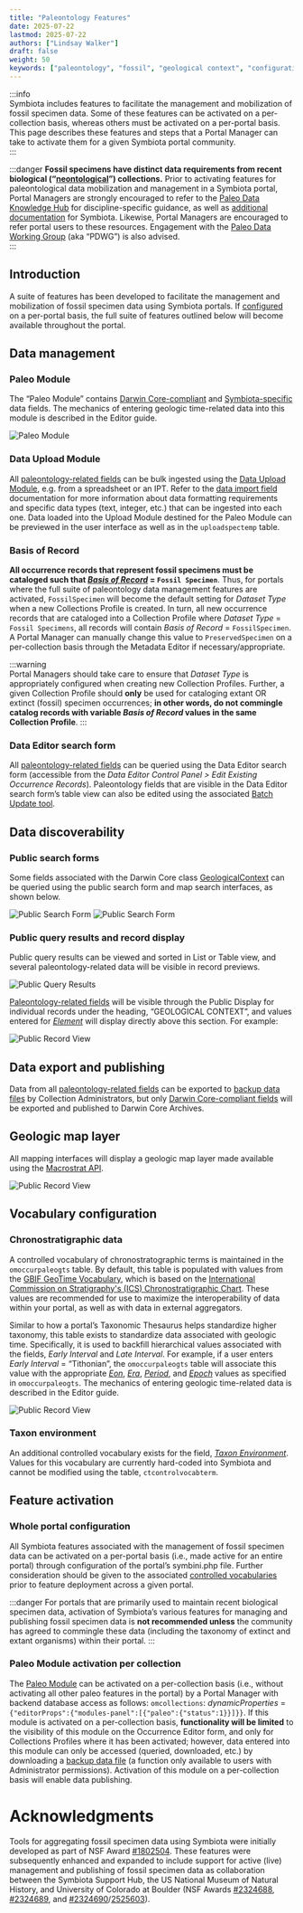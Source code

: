 ```yaml
---
title: "Paleontology Features"
date: 2025-07-22
lastmod: 2025-07-22
authors: ["Lindsay Walker"]
draft: false
weight: 50
keywords: ["paleontology", "fossil", "geological context", "configuration"]
---
```


:::info  
Symbiota includes features to facilitate the management and mobilization of fossil specimen data. Some of these features can be activated on a per-collection basis, whereas others must be activated on a per-portal basis. This page describes these features and steps that a Portal Manager can take to activate them for a given Symbiota portal community.  
:::

:::danger 
**Fossil specimens have distinct data requirements from recent biological (“[neontological](https://www.merriam-webster.com/dictionary/neontology)”) collections.** Prior to activating features for paleontological data mobilization and management in a Symbiota portal, Portal Managers are strongly encouraged to refer to the [Paleo Data Knowledge Hub](https://paleo-data.github.io/knowledge-hub/) for discipline-specific guidance, as well as [additional documentation](https://paleo-data.github.io/knowledge-hub/topics?topic=symbiota) for Symbiota. Likewise, Portal Managers are encouraged to refer portal users to these resources. Engagement with the [Paleo Data Working Group](https://paleo-data.github.io/knowledge-hub/community/about-pdwg) (aka “PDWG”) is also advised.   
:::

## Introduction
A suite of features has been developed to facilitate the management and mobilization of fossil specimen data using Symbiota portals. If [configured](#feature-activation) on a per-portal basis, the full suite of features outlined below will become available throughout the portal.

## Data management

### Paleo Module  
The “Paleo Module” contains [Darwin Core-compliant](https://dwc.tdwg.org/terms/#geologicalcontext) and [Symbiota-specific](/docs/Editor_Guide/Editing_Searching_Records/symbiota_data_fields/#paleontology) data fields. The mechanics of entering geologic time-related data into this module is described in the Editor guide.

![Paleo Module](/img/portalmanager_paleomodule2025.png)

### Data Upload Module
All [paleontology-related fields](/docs/Editor_Guide/Editing_Searching_Records/symbiota_data_fields/#paleontology) can be bulk ingested using the [Data Upload Module](/docs/Collection_Manager_Guide/Importing_Uploading/), e.g. from a spreadsheet or an IPT. Refer to the [data import field](/docs/Collection_Manager_Guide/Importing_Uploading/data_import_fields) documentation for more information about data formatting requirements and specific data types (text, integer, etc.) that can be ingested into each one. Data loaded into the Upload Module destined for the Paleo Module can be previewed in the user interface as well as in the `uploadspectemp` table.

### Basis of Record
**All occurrence records that represent fossil specimens must be cataloged such that _[Basis of Record](https://dwc.tdwg.org/terms/#dwc:basisOfRecord)_ = `Fossil Specimen`**. Thus, for portals where the full suite of paleontology data management features are activated, `FossilSpecimen` will become the default setting for _Dataset Type_ when a new Collections Profile is created. In turn, all new occurrence records that are cataloged into a Collection Profile where _Dataset Type_ = `Fossil Specimens`, all records will contain _Basis of Record_ = `FossilSpecimen`. A Portal Manager can manually change this value to `PreservedSpecimen` on a per-collection basis through the Metadata Editor if necessary/appropriate.

:::warning  
Portal Managers should take care to ensure that _Dataset Type_ is appropriately configured when creating new Collection Profiles. Further, a given Collection Profile should **only** be used for cataloging extant OR extinct (fossil) specimen occurrences; **in other words, do not commingle catalog records with variable _Basis of Record_ values in the same Collection Profile**.
:::

### Data Editor search form
All [paleontology-related fields](/docs/Editor_Guide/Editing_Searching_Records/symbiota_data_fields/#paleontology) can be queried using the Data Editor search form (accessible from the _Data Editor Control Panel > Edit Existing Occurrence Records_). Paleontology fields that are visible in the Data Editor search form’s table view can also be edited using the associated [Batch Update tool](/docs/Collection_Manager_Guide/Editing_Occurrences/batch_editing).


## Data discoverability
### Public search forms
Some fields associated with the Darwin Core class [GeologicalContext](https://dwc.tdwg.org/terms/#geologicalcontext) can be queried using the public search form and map search interfaces, as shown below. 

![Public Search Form](/img/portalmanager_paleosearchpublicform.png)
![Public Search Form](/img/portalmanager_paleosearchpublicmap.png)

### Public query results and record display
Public query results can be viewed and sorted in List or Table view, and several paleontology-related data will be visible in record previews.

![Public Query Results](/img/portalmanager_paleosearchlistview.png)

[Paleontology-related fields](/docs/Editor_Guide/Editing_Searching_Records/symbiota_data_fields/#paleontology) will be visible through the Public Display for individual records under the heading, “GEOLOGICAL CONTEXT”, and values entered for _[Element](/docs/Editor_Guide/Editing_Searching_Records/symbiota_data_fields#element)_ will display directly above this section. For example:

![Public Record View](/img/portalmanager_paleopublicrecordview.png)

## Data export and publishing
Data from all [paleontology-related fields](/docs/Editor_Guide/Editing_Searching_Records/symbiota_data_fields/#paleontology) can be exported to [backup data files](/docs/Collection_Manager_Guide/Downloading/downloading_copy) by Collection Administrators, but only [Darwin Core-compliant fields](https://dwc.tdwg.org/terms/#geologicalcontext) will be exported and published to Darwin Core Archives. 

## Geologic map layer
All mapping interfaces will display a geologic map layer made available using the [Macrostrat API](https://macrostrat.org/#api).

![Public Record View](/img/portalmanager_paleosearchmacrostratlayer.png)

## Vocabulary configuration
### Chronostratigraphic data
A controlled vocabulary of chronostratographic terms is maintained in the `omoccurpaleogts` table. By default, this table is populated with values from the [GBIF GeoTime Vocabulary](https://registry.gbif.org/vocabulary/GeoTime), which is based on the [International Commission on Stratigraphy's (ICS) Chronostratigraphic Chart](https://stratigraphy.org/chart). These values are recommended for use to maximize the interoperability of data within your portal, as well as with data in external aggregators.

Similar to how a portal’s Taxonomic Thesaurus helps standardize higher taxonomy, this table exists to standardize data associated with geologic time. Specifically, it is used to backfill hierarchical values associated with the fields, _Early Interval_ and _Late Interval_. For example, if a user enters _Early Interval_ = “Tithonian”, the `omoccurpaleogts` table will associate this value with the appropriate _[Eon](https://dwc.tdwg.org/terms/#dwc:earliestEonOrLowestEonothem)_, _[Era](https://dwc.tdwg.org/terms/#dwc:earliestEraOrLowestErathem)_, _[Period](https://dwc.tdwg.org/terms/#dwc:earliestPeriodOrLowestSystem)_, and _[Epoch](https://dwc.tdwg.org/terms/#dwc:earliestEpochOrLowestSeries)_ values as specified in `omoccurpaleogts`. The mechanics of entering geologic time-related data is described in the Editor guide. 

![Public Record View](/img/portalmanager_paleomodule2025earlylate.png)

### Taxon environment
An additional controlled vocabulary exists for the field, _[Taxon Environment](/docs/Editor_Guide/Editing_Searching_Records/symbiota_data_fields#taxon-environment)_. Values for this vocabulary are currently hard-coded into Symbiota and cannot be modified using the table, `ctcontrolvocabterm`.

## Feature activation
### Whole portal configuration
All Symbiota features associated with the management of fossil specimen data can be activated on a per-portal basis (i.e., made active for an entire portal) through configuration of the portal’s symbini.php file. Further consideration should be given to the associated [controlled vocabularies](#vocabulary-configuration) prior to feature deployment across a given portal. 

:::danger 
For portals that are primarily used to maintain recent biological specimen data, activation of Symbiota’s various features for managing and publishing fossil specimen data is **not recommended unless** the community has agreed to commingle these data (including the taxonomy of extinct and extant organisms) within their portal.
:::

### Paleo Module activation per collection
The [Paleo Module](#paleo-module) can be activated on a per-collection basis (i.e., without activating all other paleo features in the portal) by a Portal Manager with backend database access as follows: `omcollections`: _dynamicProperties_ = `{"editorProps":{"modules-panel":[{"paleo":{"status":1}}]}}`. If this module is activated on a per-collection basis, **functionality will be limited** to the visibility of this module on the Occurrence Editor form, and only for Collections Profiles where it has been activated; however, data entered into this module can only be accessed (queried, downloaded, etc.) by downloading a [backup data file](/docs/Collection_Manager_Guide/Downloading/downloading_copy) (a function only available to users with Administrator permissions). Activation of this module on a per-collection basis will enable data publishing.

# Acknowledgments 
Tools for aggregating fossil specimen data using Symbiota were initially developed as part of NSF Award [#1802504](https://www.nsf.gov/awardsearch/showAward?AWD_ID=1802504). These features were subsequently enhanced and expanded to include support for active (live) management and publishing of fossil specimen data as collaboration between the Symbiota Support Hub, the US National Museum of Natural History, and University of Colorado at Boulder (NSF Awards [#2324688](https://www.nsf.gov/awardsearch/showAward?AWD_ID=2324688), [#2324689](https://www.nsf.gov/awardsearch/showAward?AWD_ID=2324689), and [#2324690](https://www.nsf.gov/awardsearch/showAward?AWD_ID=2324690)/[2525603](https://www.nsf.gov/awardsearch/showAward?AWD_ID=2525603)).